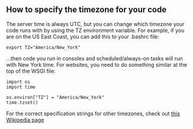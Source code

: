 <!--
.. title: Setting the timezone
.. slug: SettingTheTimezone
.. date: 2019-05-06 13:23:28 UTC+01:00
.. tags:
.. category:
.. link:
.. description:
.. type: text
-->

## How to specify the timezone for your code

The server time is always UTC, but you can change which timezone your code runs
with by using the TZ environment variable.  For example, if you are on the
US East Coast, you can add this to your .bashrc file:

    export TZ="America/New_York"

...then code you run in consoles and scheduled/always-on tasks will run with
New York time.  For websites, you need to do something similar at the top of the
WSGI file:

    import os
    import time
    
    os.environ["TZ"] = "America/New_York"
    time.tzset()

For the correct specification strings for other timezones, check out
[this Wikipedia page](https://en.wikipedia.org/wiki/List_of_tz_database_time_zones)
